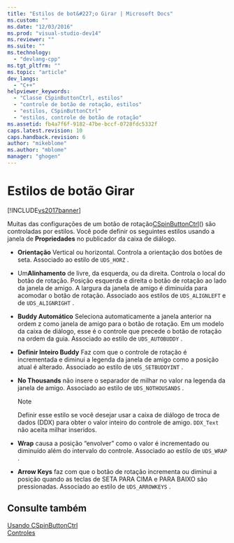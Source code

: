```yaml
---
title: "Estilos de bot&#227;o Girar | Microsoft Docs"
ms.custom: ""
ms.date: "12/03/2016"
ms.prod: "visual-studio-dev14"
ms.reviewer: ""
ms.suite: ""
ms.technology: 
  - "devlang-cpp"
ms.tgt_pltfrm: ""
ms.topic: "article"
dev_langs: 
  - "C++"
helpviewer_keywords: 
  - "Classe CSpinButtonCtrl, estilos"
  - "controle de botão de rotação, estilos"
  - "estilos, CSpinButtonCtrl"
  - "estilos, controle de botão de rotação"
ms.assetid: fb4a7f6f-9182-47be-bccf-0728fdc5332f
caps.latest.revision: 10
caps.handback.revision: 6
author: "mikeblome"
ms.author: "mblome"
manager: "ghogen"
---
```

# Estilos de bot&#227;o Girar
[!INCLUDE[vs2017banner](../assembler/inline/includes/vs2017banner.md)]

Muitas das configurações de um botão de rotação[CSpinButtonCtrl](../mfc/reference/cspinbuttonctrl-class.md)\(\) são controladas por estilos.  Você pode definir os seguintes estilos usando a janela de **Propriedades** no publicador da caixa de diálogo.  
  
-   **Orientação** Vertical ou horizontal.  Controla a orientação dos botões de seta.  Associado ao estilo de `UDS_HORZ` .  
  
-   Um**Alinhamento** de livre, da esquerda, ou da direita.  Controla o local do botão de rotação.  Posição esquerda e direita o botão de rotação ao lado da janela de amigo.  A largura da janela de amigo é diminuída para acomodar o botão de rotação.  Associado aos estilos de `UDS_ALIGNLEFT` e de `UDS_ALIGNRIGHT` .  
  
-   **Buddy Automático** Seleciona automaticamente a janela anterior na ordem z como janela de amigo para o botão de rotação.  Em um modelo da caixa de diálogo, esse é o controle que precede o botão de rotação na ordem da guia.  Associado ao estilo de `UDS_AUTOBUDDY` .  
  
-   **Definir Inteiro Buddy** Faz com que o controle de rotação é incrementada e diminui a legenda da janela de amigo como a posição atual é alterado.  Associado ao estilo de `UDS_SETBUDDYINT` .  
  
-   **No Thousands** não insere o separador de milhar no valor na legenda da janela de amigo.  Associado ao estilo de `UDS_NOTHOUSANDS` .  
  
    > [!NOTE]
    >  Definir esse estilo se você desejar usar a caixa de diálogo de troca de dados \(DDX\) para obter o valor inteiro do controle de amigo.  `DDX_Text` não aceita milhar inseridos.  
  
-   **Wrap** causa a posição “envolver” como o valor é incrementado ou diminuído além do intervalo do controle.  Associado ao estilo de `UDS_WRAP` .  
  
-   **Arrow Keys** faz com que o botão de rotação incrementa ou diminui a posição quando as teclas de SETA PARA CIMA e PARA BAIXO são pressionadas.  Associado ao estilo de `UDS_ARROWKEYS` .  
  
## Consulte também  
 [Usando CSpinButtonCtrl](../mfc/using-cspinbuttonctrl.md)   
 [Controles](../mfc/controls-mfc.md)